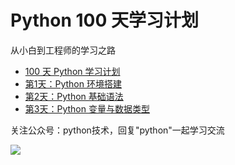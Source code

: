 # Python 100 天学习计划

从小白到工程师的学习之路

- [100 天 Python 学习计划](http://www.ityouknow.com/python/2019/08/01/python-plan-100-day.html)
- [第1天：Python 环境搭建](http://www.ityouknow.com/python/2019/08/01/python-001.html)
- [第2天：Python 基础语法](http://www.ityouknow.com/python/2019/08/02/python-002.html)
- [第3天：Python 变量与数据类型](http://www.ityouknow.com/python/2019/08/03/python-003.html)


关注公众号：python技术，回复"python"一起学习交流

![](http://favorites.ren/assets/images/python.jpg)
